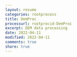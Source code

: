 ```yaml
---
layout: resume
categories: rootprocess
title: DemProc
processurl: rootprocid-DemProc
excerpt: DEM data processing
date: 2022-04-11
modified: 2022-04-11
comments: true
share: true
---
```


